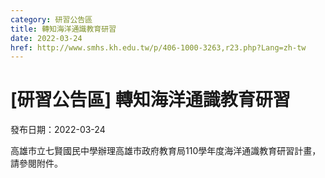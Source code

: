 ```yaml
---
category: 研習公告區
title: 轉知海洋通識教育研習
date: 2022-03-24
href: http://www.smhs.kh.edu.tw/p/406-1000-3263,r23.php?Lang=zh-tw
---
```


# [研習公告區] 轉知海洋通識教育研習

發布日期：2022-03-24

高雄市立七賢國民中學辦理高雄市政府教育局110學年度海洋通識教育研習計畫，請參閱附件。

